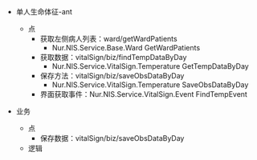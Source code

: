 


- 单人生命体征-ant
	- 点
		- 获取左侧病人列表：ward/getWardPatients 
			- Nur.NIS.Service.Base.Ward	GetWardPatients
		- 获取数据：vitalSign/biz/findTempDataByDay
			- Nur.NIS.Service.VitalSign.Temperature	GetTempDataByDay
		- 保存方法：vitalSign/biz/saveObsDataByDay   
			- Nur.NIS.Service.VitalSign.Temperature  SaveObsDataByDay
		- 界面获取事件：Nur.NIS.Service.VitalSign.Event  FindTempEvent

- 业务
	- 点
		- 保存数据：vitalSign/biz/saveObsDataByDay
	- 逻辑